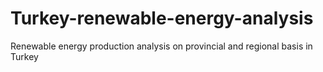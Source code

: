 # Turkey-renewable-energy-analysis
Renewable energy production analysis on provincial and regional basis in Turkey
